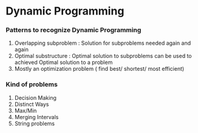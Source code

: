 # Dynamic Programming


### Patterns to recognize Dynamic Programming
1. Overlapping subproblem : Solution for subproblems needed again and again
2. Optimal substructure : Optimal solution to subproblems can be used to achieved Optimal solution to a problem
3. Mostly an optimization problem ( find best/ shortest/ most efficient) 


### Kind of problems
1. Decision Making
2. Distinct Ways
3. Max/Min
4. Merging Intervals
5. String problems

